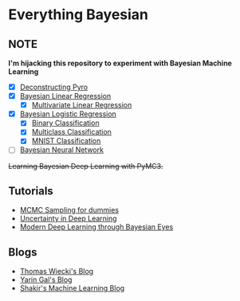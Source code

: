 # Everything Bayesian

## NOTE

**I'm hijacking this repository to experiment with Bayesian Machine Learning**

- [x] [Deconstructing Pyro](minipyro/README.md)
- [x] [Bayesian Linear Regression](bayesian-linear-regression)
  - [x] [Multivariate Linear Regression](bayesian-linear-regression/README.md#multivariate-linear-regression)
- [x] [Bayesian Logistic Regression](bayesian-logistic-regression)
  - [x] [Binary Classification](bayesian-logistic-regression)
  - [x] [Multiclass Classification](bayesian-logistic-regression/README.md#multi-class-logistic-regression)
  - [x] [MNIST Classification](bayesian-logistic-regression/README.md#mnist)
- [ ] [Bayesian Neural Network](bayesian-neural-network/)

~~Learning Bayesian Deep Learning with PyMC3.~~

## Tutorials

- [MCMC Sampling for dummies](http://twiecki.github.io/blog/2015/11/10/mcmc-sampling/)
- [Uncertainty in Deep Learning](http://mlg.eng.cam.ac.uk/yarin/blog_2248.html)
- [Modern Deep Learning through Bayesian Eyes](https://www.youtube.com/watch?v=3ONLxYeM1Sc)

## Blogs

- [Thomas Wiecki's Blog](http://twiecki.github.io/)
- [Yarin Gal's Blog](http://mlg.eng.cam.ac.uk/yarin/blog.html)
- [Shakir's Machine Learning Blog](http://blog.shakirm.com/)
